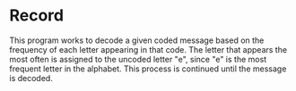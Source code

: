 # Record

This program works to decode a given coded message based on the frequency of each letter appearing in that code. The letter that appears the most often is assigned to the uncoded letter "e", since "e" is the most frequent letter in the alphabet. This process is continued until the message is decoded.
